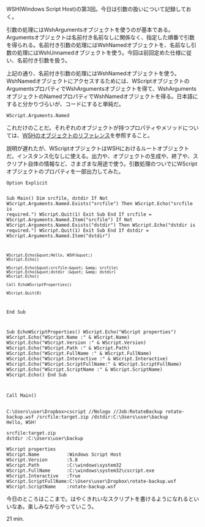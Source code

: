 WSH(Windows Script Host)の第3回。今日は引数の扱いについて記録しておく。

引数の処理にはWshArgumentsオブジェクトを使うのが基本である。Argumentsオブジェクトは名前付き名前なしに関係なく、指定した順番で引数を得られる。名前付き引数の処理にはWshNamedオブジェクトを、名前なし引数の処理にはWshUnnamedオブジェクトを使う。今回は前回定めた仕様に従い、名前付き引数を扱う。

上記の通り、名前付き引数の処理にはWshNamedオブジェクトを使う。WshNamedオブジェクトにアクセスするためには、WScriptオブジェクトのArgumentsプロパティでWshArgumentsオブジェクトを得て、WshArgumentsオブジェクトのNamedプロパティでWshNamedオブジェクトを得る。日本語にすると分かりづらいが、コードにすると単純だ。

`WScript.Arguments.Named`

これだけのことだ。それぞれのオブジェクトが持つプロパティやメソッドについては、[WSHのオブジェクトのリファレンス](http://msdn.microsoft.com/ja-jp/library/cc364453)を参照すること。

説明が遅れたが、WScriptオブジェクトはWSHにおけるルートオブジェクトだ。インスタンス化なしに使える。出力や、オブジェクトの生成や、終了や、スクリプト自体の情報など、さまざまな用途で使う。引数処理のついでにWScriptオブジェクトのプロパティを一部出力してみた。

<div><script src="https://gist.github.com/3206580.js?file=rotate-backup.vbs"></script><noscript><pre><code>Option Explicit

Sub Main()
    Dim srcfile, dstdir
    If Not WScript.Arguments.Named.Exists(&quot;srcfile&quot;) Then
        WScript.Echo(&quot;srcfile is required.&quot;)
        WScript.Quit(1)
        Exit Sub
    End If
    srcfile = WScript.Arguments.Named.Item(&quot;srcfile&quot;)
    If Not WScript.Arguments.Named.Exists(&quot;dstdir&quot;) Then
        WScript.Echo(&quot;dstdir is required.&quot;)
        WScript.Quit(1)
        Exit Sub
    End If
    dstdir = WScript.Arguments.Named.Item(&quot;dstdir&quot;)

    WScript.Echo(&quot;Hello, WSH!&quot;)
    WScript.Echo()

    WScript.Echo(&quot;srcfile:&quot; &amp; srcfile)
    WScript.Echo(&quot;dstdir :&quot; &amp; dstdir)
    WScript.Echo()

    Call EchoWScriptProperties()

    WScript.Quit(0)
End Sub

Sub EchoWScriptProperties()
    WScript.Echo(&quot;WScript properties&quot;)
    WScript.Echo(&quot;WScript.Name          :&quot; &amp; WScript.Name)
    WScript.Echo(&quot;WScript.Version       :&quot; &amp; WScript.Version)
    WScript.Echo(&quot;WScript.Path          :&quot; &amp; WScript.Path)
    WScript.Echo(&quot;WScript.FullName      :&quot; &amp; WScript.FullName)
    WScript.Echo(&quot;WScript.Interactive   :&quot; &amp; WScript.Interactive)
    WScript.Echo(&quot;WScript.ScriptFullName:&quot; &amp; WScript.ScriptFullName)
    WScript.Echo(&quot;WScript.ScriptName    :&quot; &amp; WScript.ScriptName)
    WScript.Echo()
End Sub

Call Main()</code></pre></noscript></div>


    C:\Users\user\Dropbox>cscript //Nologo //Job:RotateBackup rotate-backup.wsf /srcfile:target.zip /dstdir:C:\Users\user\backup
    Hello, WSH!
    
    srcfile:target.zip
    dstdir :C:\Users\user\backup
    
    WScript properties
    WScript.Name          :Windows Script Host
    WScript.Version       :5.8
    WScript.Path          :C:\windows\system32
    WScript.FullName      :C:\windows\system32\cscript.exe
    WScript.Interactive   :True
    WScript.ScriptFullName:C:\Users\user\Dropbox\rotate-backup.wsf
    WScript.ScriptName    :rotate-backup.wsf

今日のところはここまで。はやくきれいなスクリプトを書けるようになれるといいなあ。楽しみながらやっていこう。

21 min.
